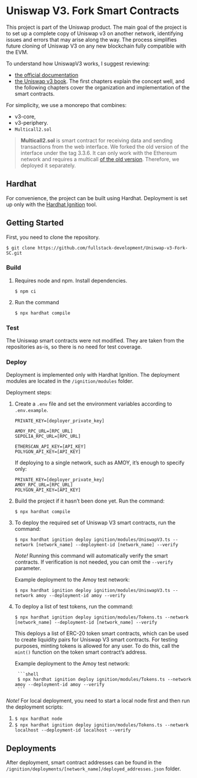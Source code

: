 # Uniswap V3. Fork Smart Contracts

This project is part of the Uniswap product. The main goal of the project is to set up a complete copy of Uniswap v3 on another network, identifying issues and errors that may arise along the way. The process simplifies future cloning of Uniswap V3 on any new blockchain fully compatible with the EVM.

To understand how UniswapV3 works, I suggest reviewing:
- [the official documentation](https://docs.uniswap.org/contracts/v3/overview)
- [the Uniswap v3 book](https://uniswapv3book.com/). The first chapters explain the concept well, and the following chapters cover the organization and implementation of the smart contracts.

For simplicity, we use a monorepo that combines:
- v3-core,
- v3-periphery.
- `Multicall2.sol`

> **Multicall2.sol** is smart contract for receiving data and sending transactions from the web interface. We forked the old version of the interface under the tag 3.3.6. It can only work with the Ethereum network and requires a multicall [of the old version](https://etherscan.io/address/0x5BA1e12693Dc8F9c48aAD8770482f4739bEeD696#code). Therefore, we deployed it separately.

## Hardhat

For convenience, the project can be built using Hardhat. Deployment is set up only with the [Hardhat Ignition](https://hardhat.org/ignition/docs/getting-started#overview) tool.

## Getting Started

First, you need to clone the repository.

```shell
$ git clone https://github.com/fullstack-development/Uniswap-v3-Fork-SC.git
```

### Build

1. Requires node and npm. Install dependencies.
    ```shell
    $ npm ci
    ```
2. Run the command
    ```shell
    $ npx hardhat compile
    ```

### Test

The Uniswap smart contracts were not modified. They are taken from the repositories as-is, so there is no need for test coverage.

### Deploy

Deployment is implemented only with Hardhat Ignition. The deployment modules are located in the `/ignition/modules` folder.

Deployment steps:

1. Create a `.env` file and set the environment variables according to `.env.example`.

    ```shell
    PRIVATE_KEY=[deployer_private_key]

    AMOY_RPC_URL=[RPC_URL]
    SEPOLIA_RPC_URL=[RPC_URL]

    ETHERSCAN_API_KEY=[API_KEY]
    POLYGON_API_KEY=[API_KEY]
    ```

    If deploying to a single network, such as AMOY, it’s enough to specify only:

    ```shell
    PRIVATE_KEY=[deployer_private_key]
    AMOY_RPC_URL=[RPC_URL]
    POLYGON_API_KEY=[API_KEY]
    ```

2. Build the project if it hasn’t been done yet. Run the command:

    ```shell
    $ npx hardhat compile
    ```

3. To deploy the required set of Uniswap V3 smart contracts, run the command:

    ```shell
    $ npx hardhat ignition deploy ignition/modules/UniswapV3.ts --network [network_name] --deployment-id [network_name] --verify
    ```

    _Note!_ Running this command will automatically verify the smart contracts. If verification is not needed, you can omit the `--verify` parameter.

    Example deployment to the Amoy test network:

    ```shell
    $ npx hardhat ignition deploy ignition/modules/UniswapV3.ts --network amoy --deployment-id amoy --verify
    ```

4. To deploy a list of test tokens, run the command:

    ```shell
    $ npx hardhat ignition deploy ignition/modules/Tokens.ts --network [network_name] --deployment-id [network_name] --verify
    ```

    This deploys a list of ERC-20 token smart contracts, which can be used to create liquidity pairs for Uniswap V3 smart contracts. For testing purposes, minting tokens is allowed for any user. To do this, call the `mint()` function on the token smart contract’s address.

    Example deployment to the Amoy test network:

        ```shell
        $ npx hardhat ignition deploy ignition/modules/Tokens.ts --network amoy --deployment-id amoy --verify
        ```

_Note!_ For local deployment, you need to start a local node first and then run the deployment scripts:

1. `$ npx hardhat node`
2. `$ npx hardhat ignition deploy ignition/modules/Tokens.ts --network localhost --deployment-id localhost --verify`

## Deployments

After deployment, smart contract addresses can be found in the `/ignition/deployments/[network_name]/deployed_addresses.json` folder.
